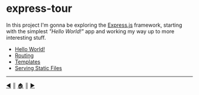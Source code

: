 # express-tour
In this project I'm gonna be exploring the [Express.js][1] framework, starting with the simplest *"Hello World!"* app and working my way up to more interesting stuff.

* [Hello World!][l1]
* [Routing][l2]
* [Templates][l3]
* [Serving Static Files][l4]


<!-- links list -->
[l1]: README/hello-world.md
[l2]: README/routing.md
[l3]: README/templates.md
[l4]: README/static-files.md


---
[:arrow_backward:][back] ║ [:house:][home] ║ [:arrow_forward:][next]

<!-- navigation -->
[home]: #
[back]: #
[next]: README/hello-world.md

<!-- links -->
[1]: http://expressjs.com/en/index.html
